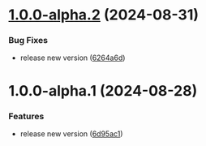 # [1.0.0-alpha.2](https://github.com/3mpowered/Dataverse.Connection.Store/compare/v1.0.0-alpha.1...v1.0.0-alpha.2) (2024-08-31)


### Bug Fixes

* release new version ([6264a6d](https://github.com/3mpowered/Dataverse.Connection.Store/commit/6264a6d19dfaf801a209f911e4dfbc5e50119d85))

# 1.0.0-alpha.1 (2024-08-28)


### Features

* release new version ([6d95ac1](https://github.com/3mpowered/Dataverse.Connection.Store/commit/6d95ac1caedc28eb8d5107b88154ad2168bfd723))
